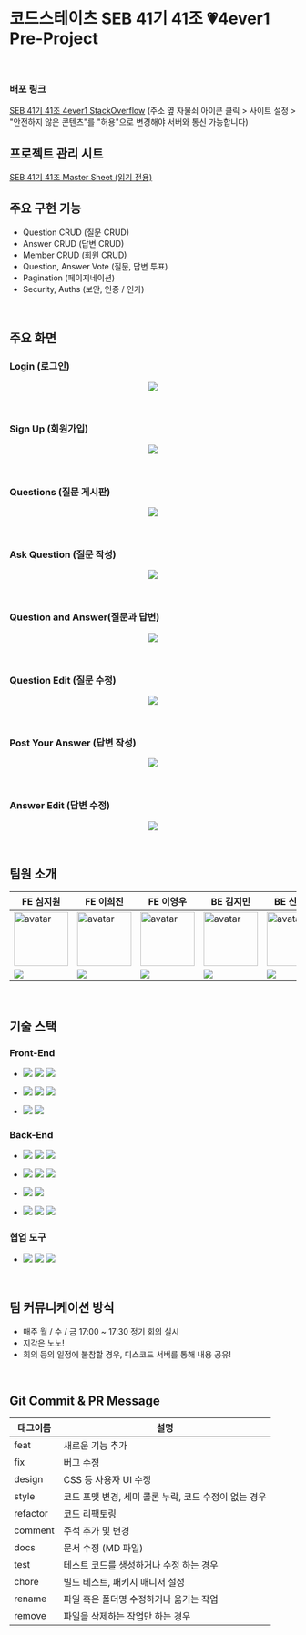 # 코드스테이츠 SEB 41기 41조 💗4ever1 Pre-Project
<br>

### 배포 링크

[SEB 41기 41조 4ever1 StackOverflow](https://seb41-pre-041.vercel.app/)
(주소 옆 자물쇠 아이콘 클릭 > 사이트 설정 > "안전하지 않은 콘텐츠"를 "허용"으로 변경해야 서버와 통신 가능합니다)
<br>

## 프로젝트 관리 시트
[SEB 41기 41조 Master Sheet (읽기 전용)](https://docs.google.com/spreadsheets/d/1G2l_o6DePTYe4dAhnLlzmUXcM_w_VIAlPeZb60BIrIc/edit#gid=2050585575)
<br>

## 주요 구현 기능

- Question CRUD (질문 CRUD)
- Answer CRUD (답변 CRUD)
- Member CRUD (회원 CRUD)
- Question, Answer Vote (질문, 답변 투표)
- Pagination (페이지네이션)
- Security, Auths (보안, 인증 / 인가)
<br>

## 주요 화면

### Login (로그인)

<p align="center">
  <img src="https://user-images.githubusercontent.com/110885981/210209603-5da23d87-0b3a-4aa7-aea4-7b18ad643dd2.png">
</p>
<br>

### Sign Up (회원가입)

<p align="center">
  <img src="https://user-images.githubusercontent.com/110885981/210209570-e13ad020-2ff8-42b5-804e-238008443400.png">
</p>
<br>

### Questions (질문 게시판)

<p align="center">
  <img src="https://user-images.githubusercontent.com/110885981/210209647-6017727d-e95d-4116-bfc4-a53ad4b156e3.png">
</p>
<br>

### Ask Question (질문 작성)

<p align="center">
  <img src="https://user-images.githubusercontent.com/110885981/210209701-0eebc25b-0f07-4f42-bfa2-f62d904f7946.png">
</p>
<br>

### Question and Answer(질문과 답변)

<p align="center">
  <img src="https://user-images.githubusercontent.com/110885981/210212130-75a6f878-cfe4-469b-8e6f-4c9fc9453c32.png">
</p>
<br>

### Question Edit (질문 수정)

<p align="center">
  <img src="https://user-images.githubusercontent.com/110885981/210209768-a0d50176-18e6-460f-ba49-a31ba973ba21.png">
</p>
<br>

### Post Your Answer (답변 작성)

<p align="center">
  <img src="https://user-images.githubusercontent.com/110885981/210209838-500db10f-d35b-4243-b8ec-d520122cd7ac.png">
</p>
<br>

### Answer Edit (답변 수정)

<p align="center">
  <img src="https://user-images.githubusercontent.com/110885981/210209889-2704c608-db76-4858-bab7-a5f56de1100d.png">
</p>

<br>

## 팀원 소개

| FE 심지원                                                                                                                           | FE 이희진                                                                                                                                  | FE 이영우                                                                                                                                | BE 김지민                                                                                                                                 | BE 신대경                                                                                                                                        | BE 오수빈                                                                                                                                 | BE 김희성                                                                                                                                |
| ----------------------------------------------------------------------------------------------------------------------------------- | ----------------------------------------------------------------------------------------------------------------------------------------- | --------------------------------------------------------------------------------------------------------------------------------------- | ----------------------------------------------------------------------------------------------------------------------------------------- | ----------------------------------------------------------------------------------------------------------------------------------------------- | ----------------------------------------------------------------------------------------------------------------------------------------- | --------------------------------------------------------------------------------------------------------------------------------------- |
| <img width="95px" height="95px" src="https://avatars.githubusercontent.com/u/110325183?v=4" alt="avatar" />                          | <img width="95px" height="95px" src="https://avatars.githubusercontent.com/u/111138420?v=4" alt="avatar" />                              | <img width="95px" height="95px" src="https://avatars.githubusercontent.com/u/82709746?v=4" alt="avatar" />                              | <img width="95px" height="95px" src="https://avatars.githubusercontent.com/u/88694161?v=4" alt="avatar" />                               | <img width="95px" height="95px" src="https://avatars.githubusercontent.com/u/110885981?v=4" alt="avatar" />                                   | <img width="95px" height="95px" src="https://avatars.githubusercontent.com/u/110973410?v=4" alt="avatar" />                             | <img width="95px" height="95px" src="https://avatars.githubusercontent.com/u/111116987?v=4" alt="avatar" />                           |
| [<img src="https://img.shields.io/badge/GitHub-181717?style=for-the-badge&logo=GitHub&logoColor=white"/>](https://github.com/jannyshim) | [<img src="https://img.shields.io/badge/GitHub-181717?style=for-the-badge&logo=GitHub&logoColor=white"/>](https://github.com/h1em0n1m)| [<img src="https://img.shields.io/badge/GitHub-181717?style=for-the-badge&logo=GitHub&logoColor=white"/>](https://github.com/2Zerozero) | [<img src="https://img.shields.io/badge/GitHub-181717?style=for-the-badge&logo=GitHub&logoColor=white"/>](https://github.com/jmkim0)      | [<img src="https://img.shields.io/badge/GitHub-181717?style=for-the-badge&logo=GitHub&logoColor=white"/>](https://github.com/DreamChaserDeekay) | [<img src="https://img.shields.io/badge/GitHub-181717?style=for-the-badge&logo=GitHub&logoColor=white"/>](https://github.com/subimm)      | [<img src="https://img.shields.io/badge/GitHub-181717?style=for-the-badge&logo=GitHub&logoColor=white"/>](https://github.com/imaginebk) |


<br>

## 기술 스택

### Front-End

- <img src="https://img.shields.io/badge/HTML5-E34F26?style=for-the-badge&logo=HTML5&logoColor=white"> <img src="https://img.shields.io/badge/CSS Modules-1572B6?style=for-the-badge&logo=CSS Modules&logoColor=white"> <img src="https://img.shields.io/badge/JavaScript-F7DF1E?style=for-the-badge&logo=JavaScript&logoColor=black">

- <img src="https://img.shields.io/badge/React-61DAFB?style=for-the-badge&logo=React&logoColor=black"> <img src="https://img.shields.io/badge/Webpack-8DD6F9?style=for-the-badge&logo=Webpack&logoColor=black"> <img src="https://img.shields.io/badge/Babel-F9DC3E?style=for-the-badge&logo=Babel&logoColor=black">

- <img src="https://img.shields.io/badge/ESLint-4B32C3?style=for-the-badge&logo=ESLint&logoColor=white"> <img src="https://img.shields.io/badge/Prettier-F7B93E?style=for-the-badge&logo=Prettier&logoColor=black">

### Back-End

- <img src="https://img.shields.io/badge/java-007396?style=for-the-badge&logo=OpenJDK&logoColor=white"> <img src="https://img.shields.io/badge/Spring-6DB33F?style=for-the-badge&logo=Spring&logoColor=white"> <img src="https://img.shields.io/badge/Spring Boot-6DB33F?style=for-the-badge&logo=Spring Boot&logoColor=white">

- <img src="https://img.shields.io/badge/MySQL-4479A1?style=for-the-badge&logo=MySQL&logoColor=white"> <img src="https://img.shields.io/badge/JUnit5-25A162?style=for-the-badge&logo=JUnit5&logoColor=white"> <img src="https://img.shields.io/badge/Gradle-02303A?style=for-the-badge&logo=Gradle&logoColor=white">

- <img src="https://img.shields.io/badge/Docker-2496ED?style=for-the-badge&logo=Docker&logoColor=white"> <img src="https://img.shields.io/badge/Spring Security-6DB33F?style=for-the-badge&logo=Spring Security&logoColor=white">

- <img src="https://img.shields.io/badge/H2 Database-004088?style=for-the-badge"> <img src="https://img.shields.io/badge/Mockito-006600?style=for-the-badge"> <img src="https://img.shields.io/badge/Spring Data JPA-0ABF53?style=for-the-badge">

### 협업 도구

- <img src="https://img.shields.io/badge/Git-F05032?style=for-the-badge&logo=Git&logoColor=white"> <img src="https://img.shields.io/badge/GitHub-181717?style=for-the-badge&logo=GitHub&logoColor=white"> <img src="https://img.shields.io/badge/Discord-5865F2?style=for-the-badge&logo=Discord&logoColor=white">

<br>

## 팀 커뮤니케이션 방식

- 매주 월 / 수 / 금 17:00 ~ 17:30 정기 회의 실시
- 지각은 노노!
- 회의 등의 일정에 불참할 경우, 디스코드 서버를 통해 내용 공유!

<br>

## Git Commit & PR Message

| 태그이름 | 설명                                                  |
| -------- | ----------------------------------------------------- |
| feat     | 새로운 기능 추가                                      |
| fix      | 버그 수정                                             |
| design   | CSS 등 사용자 UI 수정                                 |
| style    | 코드 포맷 변경, 세미 콜론 누락, 코드 수정이 없는 경우 |
| refactor | 코드 리팩토링                                         |
| comment  | 주석 추가 및 변경                                     |
| docs     | 문서 수정 (MD 파일)                                   |
| test     | 테스트 코드를 생성하거나 수정 하는 경우               |
| chore    | 빌드 테스트, 패키지 매니저 설정                       |
| rename   | 파일 혹은 폴더명 수정하거나 옮기는 작업               |
| remove   | 파일을 삭제하는 작업만 하는 경우                      |
